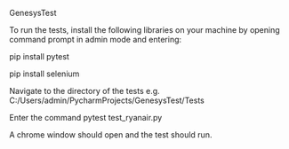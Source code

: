 GenesysTest

To run the tests, install the following libraries on your machine by opening command prompt in admin mode and entering:

pip install pytest 

pip install selenium

Navigate to the directory of the tests e.g. C:/Users/admin/PycharmProjects/GenesysTest/Tests

Enter the command pytest test_ryanair.py

A chrome window should open and the test should run.
